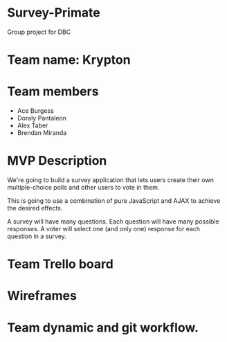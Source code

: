# Survey-Primate
Group project for DBC


# Team name: Krypton

# Team members
- Ace Burgess 
- Doraly Pantaleon
- Alex Taber
- Brendan Miranda

# MVP Description
We're going to build a survey application that lets users create their own multiple-choice polls and other users to vote in them.

This is going to use a combination of pure JavaScript and AJAX to achieve the desired effects.

A survey will have many questions. Each question will have many possible responses. A voter will select one (and only one) response for each question in a survey.

# Team Trello board


# Wireframes

# Team dynamic and git workflow.
